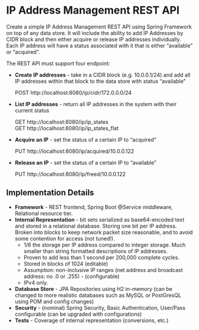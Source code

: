 # IP Address Management REST API
 
Create a simple IP Address Management REST API using Spring Framework on top of any data store. It will include the ability to add IP Addresses by CIDR block and then either acquire or release IP addresses individually. Each IP address will have a status associated with it that is either “available” or “acquired”. 
 
The REST API must support four endpoint:
  * **Create IP addresses** - take in a CIDR block (e.g. 10.0.0.1/24) and add all IP addresses within that block to the data store with status “available”
    
    POST http://localhost:8080/ip/cidr/172.0.0.0/24    
  * **List IP addresses** - return all IP addresses in the system with their current status
    
    GET http://localhost:8080/ip/ip_states    
    GET http://localhost:8080/ip/ip_states_flat 
  * **Acquire an IP** - set the status of a certain IP to “acquired”
    
    PUT http://localhost:8080/ip/acquired/10.0.0.122
  * **Release an IP** - set the status of a certain IP to “available”
    
    PUT http://localhost:8080/ip/freed/10.0.0.122

Implementation Details
----------------------
* **Framework** - REST frontend, Spring Boot @Service middleware, Relational resource tier. 
* **Internal Representation** - bit sets serialized as base64-encoded text and stored in a relational database.  Storing
one bit per IP address.  Broken into blocks to keep network packet size reasonable, and to avoid
some contention for access (not tuned!).
  * 1/6 the storage per IP address compared to integer storage.  Much smaller than string
    formatted descriptions of IP addresses.
  * Proven to add less than 1 second per 200,000 complete cycles.
  * Stored in blocks of 1024 (editable) 
  * Assumption: non-inclusive IP ranges (net address and broadcast address: no .0 or .255) - (configurable)
  * IPv4 only.
* **Database Store** - JPA Repositories using H2 in-memory (can be changed to more realistic
  databases such as MySQL or PostGresQL using POM and config changes)
* **Security** - (nominal) Spring Security, Basic Authentication,  User/Pass configurable (can be
  upgraded with configurations)
* **Tests** - Coverage of internal representation (conversions, etc.)

